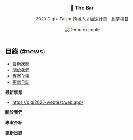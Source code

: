 <p align="center">
  <h3 align="center">🍷 The Bar</h3>

  <p align="center">
    2020 Digi+ Talent 跨域人才加速計畫 - 創夢項目
    <br>
    <br>
    <img src="https://i.imgur.com/jghAQnA.png" alt="Demo example"/>
    <br>
    <br>
  </p>
</p>

## 目錄 (#news)

- [最新狀態](#news)
- [關於我們](#about-us)
- [專案介紹](#news)
- [更新日誌](#update-log)

**最新狀態**

- <https://digi2020-webtest.web.app/>

**關於我們**

**專案介紹**

**更新日誌**

